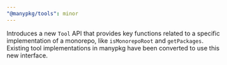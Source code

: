 ```yaml
---
"@manypkg/tools": minor
---
```


Introduces a new `Tool` API that provides key functions related to a specific implementation of a monorepo, like `isMonorepoRoot` and `getPackages`. Existing tool implementations in manypkg have been converted to use this new interface.
